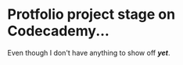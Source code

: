 Protfolio project  stage on Codecademy...
=========================================

Even though I don't have anything to show off _**yet**_.
